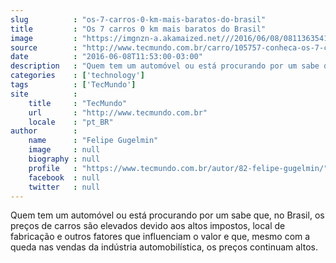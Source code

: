 ```yaml
---
slug          : "os-7-carros-0-km-mais-baratos-do-brasil"
title         : "Os 7 carros 0 km mais baratos do Brasil"
image         : "https://imgnzn-a.akamaized.net///2016/06/08/08113635411101-t1200x480.jpg"
source        : "http://www.tecmundo.com.br/carro/105757-conheca-os-7-carros-populares-0-km-mais-baratos-brasil.htm"
date          : "2016-06-08T11:53:00-03:00"
description   : "Quem tem um automóvel ou está procurando por um sabe que, no Brasil, os preços de carros são elevados devido aos altos impostos, local de fabricação e outros fatores que influenciam o valor e que, mesmo com a queda nas vendas da indústria automobilística, os preços continuam altos."
categories    : ['technology']
tags          : ['TecMundo']
site          :
    title     : "TecMundo"
    url       : "http://www.tecmundo.com.br"
    locale    : "pt_BR"
author        :
    name      : "Felipe Gugelmin"
    image     : null
    biography : null
    profile   : "https://www.tecmundo.com.br/autor/82-felipe-gugelmin/"
    facebook  : null
    twitter   : null
---
```


Quem tem um automóvel ou está procurando por um sabe que, no Brasil, os preços de carros são elevados devido aos altos impostos, local de fabricação e outros fatores que influenciam o valor e que, mesmo com a queda nas vendas da indústria automobilística, os preços continuam altos.

